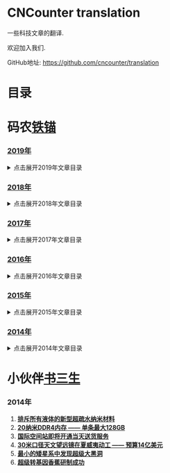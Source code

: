 CNCounter translation
===========

一些科技文章的翻译.

欢迎加入我们. 

GitHub地址: <https://github.com/cncounter/translation>

# 目录 #


##

# 码农[铁锚](http://blog.csdn.net/renfufei)


### [2019年](./tiemao_2019/)

<details>
<summary>点击展开2019年文章目录</summary>


* [01.JVM性能调优系列](./tiemao_2019/01_jvm_optimization/README.md)
* [02.Web开发团队常备工具](./tiemao_2019/02_software-teams-tools/02_software-teams-tools.md)
* [03.MySQL-JDBC驱动-连接参数说明](./tiemao_2019/03_mysql_jdbc_properties/README.md)
* [04.升级https - 解决系统被网络运营商植入广告等问题](./tiemao_2019/04_to_https/04_to_https.md)
* [05.Spring Data MongoDB系列(二): 简单查询](./tiemao_2019/05_queries-in-spring-data-mongodb/05_queries-in-spring-data-mongodb.md)
* [06.elasticsearch 入门实战](./tiemao_2019/06_elasticsearch/06_elasticsearch.md)
* [07.Java进阶知识 - 线程间通信](./tiemao_2019/07_java-inter-thread-communication/07_java-inter-thread-communication.md)
* [08.获取JS中的调用栈](./tiemao_2019/08_js_call_stack/08_js_call_stack.md)
* [09.同01-JVM](./tiemao_2019/09_jvm_optimization/09_jvm_optimization.md)
* [10.同01-Compiler](./tiemao_2019/10_compiler_optimization/10_compiler_optimization.md)
* [11.同01-GC](./tiemao_2019/11_gc_optimization/11_gc_optimization.md)
* [12.同01-C4](./tiemao_2019/12_c4_gc/12_c4_gc.md)
* [13.JVM 性能优化, Part 5: Java的扩容问题](./tiemao_2019/13_java_scalability/13_java_scalability.md)
* [14.idea-setting](./tiemao_2019/14_idea_setting/README.md)
* [15.HotSpot虚拟机运行时系统](./tiemao_2019/15_HotSpot_Runtime_Overview/README.md)
* [16.事务特性ACID简介](./tiemao_2019/16_DataBase_ACID/README.md)
* [17.Java与封装](./tiemao_2019/17_encapsulation-in-java/README.md)
* [18.Java多线程与并发教程](./tiemao_2019/18_java-concurrency/README.md)
* [19.mybatis-foreach问题](./tiemao_2019/19_mybatis_foreach_item/README.md)
* [20.Pauseless-GC算法](./tiemao_2019/20_Azul-The-Pauseless-GC-Algorithm/README.md)

</details>



### [2018年](./tiemao_2018/)

<details>
<summary>点击展开2018年文章目录</summary>

1. [**Java Web应用目录结构**](tiemao_2018/01_java_web_package/01_java_web_package.md)
1. [**NodeJS调用HeadLess-Chrome**](tiemao_2018/05_headless-chrome-node-js/05_headless-chrome-node-js.md)
1. [**JSON.parse()/JSON.stringify方法**](tiemao_2018/06_JSON_stringify_parse/06_JSON_stringify_parse.md)
1. [**Java-根据IP统计访问次数**](tiemao_2018/07_Java_IP_Visit_Counter/07_Java_IP_Visit_Counter.md)
1. [**决不妥协, 拒绝背锅**](tiemao_2018/08_saying_no/08_saying_no.md)
1. [**spring通过QQ邮箱发送Email**](tiemao_2018/09_spring_send_email/09_spring_send_email.md)
1. [**配置 catalina.out 的日志格式**](tiemao_2018/15_catalina_out_log/15_catalina_out_log.md)
1. [**OOM终结者参数调优**](tiemao_2018/20_oom_killer/20_oom_killer.md)
1. [**JVM-OOM内存问题诊断示例1**](tiemao_2018/26_jvm_analysize_demo1/26_jvm_analysize_demo1.md)
1. [**记一次老年代内存不足的案例**](tiemao_2018/27_jvm_analysize_demo2/27_jvm_analysize_demo2.md)
1. [**WebRTC基础实践-系列课程**](tiemao_2018/31_WebRTC/README.md)
43. [**CSS高级技巧:自动省略左侧文本**](tiemao_2018/43_css-ellipsis-left/43_css-ellipsis-left.md)

</details>

### [2017年](./tiemao_2017/)

<details>
<summary>点击展开2017年文章目录</summary>

1. [**JNI全局引用与JFrame.dispose()方法**](tiemao_2017/01_JFrame_dispose_JNI/01_JFrame_dispose_JNI.md)
1. [**Dalvik 虚拟机的垃圾收集简介**](tiemao_2017/02_gc-in-dalvik-vm-in-android/02_gc-in-dalvik-vm-in-android.md)
1. [**SpringMVC中JSP页面不显示EL表达式的原因**](tiemao_2017/03_spring_mvc_jsp_el_jstl/03_spring_mvc_jsp_el_jstl.md)
1. [**Tomcat 启动速度优化**](tiemao_2017/07_FasterStartUp_Tomcat/07_FasterStartUp_Tomcat.md)
1. [**RMI垃圾收集简介**](tiemao_2017/10_rmi_gc/10_rmi_gc.md)
1. [**1. Java EE简介 - JavaEE基础系列**](tiemao_2017/23_what-is-java-ee/23_what-is-java-ee.md)
1. [**2.JSR简介 - JavaEE基础系列**](tiemao_2017/22_what-is-a-jsr/22_what-is-a-jsr.md)
1. [**3. 什么是JSR参考实现？ - JavaEE基础系列**](tiemao_2017/24_jsr-reference-impl/24_jsr-reference-impl.md)
1. [**4. 什么是应用服务器？ - JavaEE基础系列**](tiemao_2017/26_what-is-an-application-server/26_what-is-an-application-server.md)
1. [**前端构建工具-fis3使用入门**](tiemao_2017/27_fis3_usage/27_fis3_usage.md)

</details>


### [2016年](./tiemao_2016/)
<details>
<summary>点击展开2016年文章目录</summary>

[1.](./tiemao_2016/)

</details>

### [2015年](./tiemao_2015/)

<details>
<summary>点击展开2015年文章目录</summary>

1. **[AngularJS最佳实践: 请小心使用 ng-repeat 中的 $index](tiemao_2015/04_ng_repeat_$index/ng_repeat_$index.md)**
1. **[巧用JSON.stringify()生成漂亮格式的JSON字符串](tiemao_2015/05_JSON_indent/05_JSON_indent.md)**
1. **[深入详解SQL中的Null](tiemao_2015/10_Understanding_SQL_Null/10_Understanding_SQL_Null.md)**

</details>

### [2014年](./tiemao_2014/)

<details>
<summary>点击展开2014年文章目录</summary>

1. **[Oracle中 SQL 执行太慢的元凶: OR](tiemao_2014/SQL_OR/sql_slow_by_or.md)**
1. **[最常用的Java类 Top 100](tiemao_2014/Java100Classes/Java100Classes.md)**
1. **[生产环境线上测试的惨淡人生](tiemao_2014/ProductionTesting/ProductionTesting.md)**
1. **[Redis为何Bigger比Memcached高](tiemao_2014/Redis_beats_Memcached/Redis_beats_Memcached.md)**
1. **[CPU空闲时在忙什么](tiemao_2014/CPUIdel/CPUIdel.md)**
1. **[评论更精彩,教你怎么解决64位Windows版Redis狂占C盘的问题](tiemao_2014/RedisQFork_heapdir/RedisQFork_heapdir.md)**
1. **[Java Heap dump文件分析工具jhat简介](tiemao_2014/jhat/jhat.md)**
1. **[Windows下Git使用入门](tiemao_2014/GitHelp/GitHelp.md)**
1. **[G1垃圾收集器入门](tiemao_2014/G1/G1.md)**

</details>


# 小伙伴[书三生](http://t.qq.com/renfufei)

### 2014年

1. **[排斥所有液体的新型超疏水纳米材料](shusansheng_2014/superomniphobic/superomniphobic.md)**
1. **[20纳米DDR4内存 —— 单条最大128GB](shusansheng_2014/Samsung20nmDDR4/Samsung20nmDDR4.md)**
1. **[国际空间站即将开通当天送货服务](shusansheng_2014/SpaceStation/SpaceStation.md)**
1. **[30米口径天文望远镜在夏威夷动工 —— 预算14亿美元](shusansheng_2014/telescope/telescope.md)**
1. **[最小的矮星系中发现超级大黑洞](shusansheng_2014/blackhole/blackhole.md)**
1. **[超级转基因香蕉研制成功](shusansheng_2014/superbanana/superbanana.md)**

